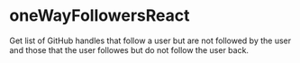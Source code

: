 # oneWayFollowersReact
Get list of GitHub handles that follow a user but are not followed by the user and those that the user followes but do not follow the user back.
